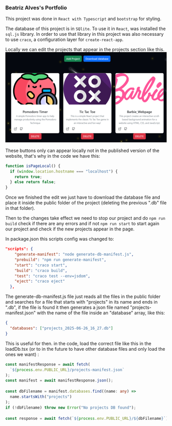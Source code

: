 ### Beatriz Alves's Portfolio

This project was done in `React with Typescript` and `bootstrap` for styling.

The database of this project is in `SQlite`. To use it in `React`, was installed the `sql.js` library. In order to use that library in this project was also necessary to use `craco`, a configuration layer for `create-react-app`.

Locally we can edit the projects that appear in the projects section like this.
![alt text](example_local_create_project.png)

These buttons only can appear locally not in the published version of the website, that's why in the code we have this:

```js
function isPageLocal() {
  if (window.location.hostname === "localhost") {
    return true;
  } else return false;
}
```

Once we finished the edit we just have to download the database file and place it inside the public folder of the project (deleting the previous ".db" file in that folder).

Then to the changes take effect we need to stop our project and do `npm run build` check if there are any errors and if not `npm run start` to start again our project and check if the new projects appear in the page.

In package.json this scripts config was changed to:

```json
"scripts": {
    "generate-manifest": "node generate-db-manifest.js",
    "prebuild": "npm run generate-manifest",
    "start": "craco start",
    "build": "craco build",
    "test": "craco test --env=jsdom",
    "eject": "craco eject"
  },
```

The generate-db-manifest.js file just reads all the files in the public folder and searches for a file that starts with "projects" in its name and ends in ".db", if the file is found it then generates a json file named "projects-manifest.json" with the name of the file inside an "database" array, like this:

```json
{
  "databases": ["projects_2025-06-26_16_27.db"]
}
```

This is useful for then. in the code, load the correct file like this in the loadDb.tsx (or to in the future to have other database files and only load the ones we want) :

```typescript
const manifestResponse = await fetch(
  `${process.env.PUBLIC_URL}/projects-manifest.json`
);
const manifest = await manifestResponse.json();

const dbFilename = manifest.databases.find((name: any) =>
  name.startsWith("projects")
);
if (!dbFilename) throw new Error("No projects DB found");

const response = await fetch(`${process.env.PUBLIC_URL}/${dbFilename}`);
```

